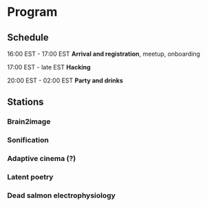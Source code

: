 # Program

## Schedule
16:00 EST - 17:00 EST **Arrival and registration**, meetup, onboarding

17:00 EST - late EST **Hacking**

20:00 EST - 02:00 EST **Party and drinks**

## Stations
### Brain2image
### Sonification
### Adaptive cinema (?)
### Latent poetry
### Dead salmon electrophysiology
